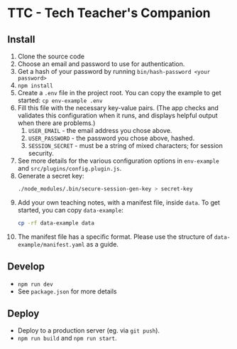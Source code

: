 # TTC - Tech Teacher's Companion

## Install

1. Clone the source code
2. Choose an email and password to use for authentication.
3. Get a hash of your password by running `bin/hash-password <your password>`
4. `npm install`
5. Create a `.env` file in the project root. You can copy the example to get started: `cp env-example .env`
6. Fill this file with the necessary key-value pairs. (The app checks and validates this configuration when it runs, and displays helpful output when there are problems.)
    1. `USER_EMAIL` - the email address you chose above.
    2. `USER_PASSWORD` - the password you chose above, hashed.
    3. `SESSION_SECRET` - must be a string of mixed characters; for session security.
7.  See more details for the various configuration options in `env-example` and `src/plugins/config.plugin.js`.
8.  Generate a secret key:
    ```bash
    ./node_modules/.bin/secure-session-gen-key > secret-key
    ```
9. Add your own teaching notes, with a manifest file, inside `data`. To get started, you can copy `data-example`:
    ```bash
    cp -rf data-example data
    ```
10. The manifest file has a specific format. Please use the structure of `data-example/manifest.yaml` as a guide.

## Develop

- `npm run dev`
- See `package.json` for more details

## Deploy

- Deploy to a production server (eg. via `git push`).
- `npm run build` and `npm run start`.
